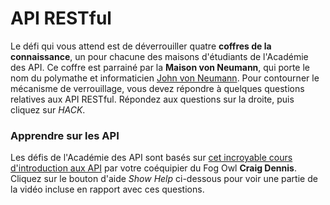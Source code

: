 # API RESTful

Le défi qui vous attend est de déverrouiller quatre **coffres de la connaissance**, un pour chacune des maisons d'étudiants de l'Académie des API. Ce coffre est parrainé par la **Maison von Neumann**, qui porte le nom du polymathe et informaticien [John von Neumann](https://fr.wikipedia.org/wiki/John_von_Neumann). Pour contourner le mécanisme de verrouillage, vous devez répondre à quelques questions relatives aux API RESTful. Répondez aux questions sur la droite, puis cliquez sur *HACK*.

### Apprendre sur les API

Les défis de l'Académie des API sont basés sur [cet incroyable cours d'introduction aux API](https://www.youtube.com/watch?v=GZvSYJDk-us) par votre coéquipier du Fog Owl **Craig Dennis**. Cliquez sur le bouton d'aide *Show Help* ci-dessous pour voir une partie de la vidéo incluse en rapport avec ces questions.
